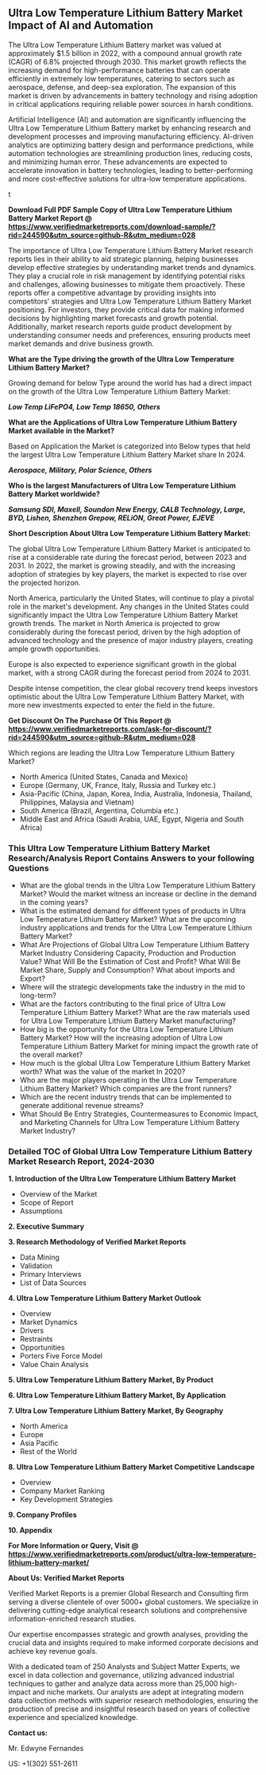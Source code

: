 <h2>Ultra Low Temperature Lithium Battery Market Impact of AI and Automation</h2><p>The Ultra Low Temperature Lithium Battery market was valued at approximately $1.5 billion in 2022, with a compound annual growth rate (CAGR) of 6.8% projected through 2030. This market growth reflects the increasing demand for high-performance batteries that can operate efficiently in extremely low temperatures, catering to sectors such as aerospace, defense, and deep-sea exploration. The expansion of this market is driven by advancements in battery technology and rising adoption in critical applications requiring reliable power sources in harsh conditions.</p><p>Artificial Intelligence (AI) and automation are significantly influencing the Ultra Low Temperature Lithium Battery market by enhancing research and development processes and improving manufacturing efficiency. AI-driven analytics are optimizing battery design and performance predictions, while automation technologies are streamlining production lines, reducing costs, and minimizing human error. These advancements are expected to accelerate innovation in battery technologies, leading to better-performing and more cost-effective solutions for ultra-low temperature applications.</p>t</p><p id="" class=""><strong>Download Full PDF Sample Copy of Ultra Low Temperature Lithium Battery Market Report @ <a href="https://www.verifiedmarketreports.com/download-sample/?rid=244590&utm_source=github-R&utm_medium=028" target="_blank">https://www.verifiedmarketreports.com/download-sample/?rid=244590&utm_source=github-R&utm_medium=028</a></strong></p><p>The importance of&nbsp;Ultra Low Temperature Lithium Battery Market research reports lies in their ability to aid strategic planning, helping businesses develop effective strategies by understanding market trends and dynamics. They play a crucial role in risk management by identifying potential risks and challenges, allowing businesses to mitigate them proactively. These reports offer a competitive advantage by providing insights into competitors' strategies and Ultra Low Temperature Lithium Battery Market positioning. For investors, they provide critical data for making informed decisions by highlighting market forecasts and growth potential. Additionally, market research reports guide product development by understanding consumer needs and preferences, ensuring products meet market demands and drive business growth.</p><p><strong>What are the&nbsp;Type driving the growth of the Ultra Low Temperature Lithium Battery Market?</strong></p><p id="" class="">Growing demand for below Type around the world has had a direct impact on the growth of the Ultra Low Temperature Lithium Battery Market:</p><em><strong>Low Temp LiFePO4, Low Temp 18650, Others</strong></em></p><strong>What are the&nbsp;Applications&nbsp;of Ultra Low Temperature Lithium Battery Market available in the Market?</strong></p><p id="" class="">Based on Application the Market is categorized into Below types that held the largest Ultra Low Temperature Lithium Battery Market share In 2024.</p><em><strong>Aerospace, Military, Polar Science, Others</strong></em></p><strong>Who is the largest Manufacturers of Ultra Low Temperature Lithium Battery Market worldwide?</strong></p><p><em><strong>Samsung SDI, Maxell, Soundon New Energy, CALB Technology, Large, BYD, Lishen, Shenzhen Grepow, RELiON, Great Power, EJEVE</strong></em></p><p id="" class=""><strong>Short Description About Ultra Low Temperature Lithium Battery Market:</strong></p><p>The global Ultra Low Temperature Lithium Battery Market is anticipated to rise at a considerable rate during the forecast period, between 2023 and 2031. In 2022, the market is growing steadily, and with the increasing adoption of strategies by key players, the market is expected to rise over the projected horizon.</p><p>North America, particularly the United States, will continue to play a pivotal role in the market's development. Any changes in the United States could significantly impact the Ultra Low Temperature Lithium Battery Market growth trends. The market in North America is projected to grow considerably during the forecast period, driven by the high adoption of advanced technology and the presence of major industry players, creating ample growth opportunities.</p><p>Europe is also expected to experience significant growth in the global market, with a strong CAGR during the forecast period from 2024 to 2031.</p><p>Despite intense competition, the clear global recovery trend keeps investors optimistic about the Ultra Low Temperature Lithium Battery Market, with more new investments expected to enter the field in the future.</p><p id="" class=""><strong>Get Discount On The Purchase Of This Report @ <a href="https://www.verifiedmarketreports.com/ask-for-discount/?rid=244590&utm_source=github-R&utm_medium=028" target="_blank">https://www.verifiedmarketreports.com/ask-for-discount/?rid=244590&utm_source=github-R&utm_medium=028</a></strong></p>Which regions are leading the Ultra Low Temperature Lithium Battery Market?</p><ul><li>North America (United States, Canada and Mexico)</li><li>Europe (Germany, UK, France, Italy, Russia and Turkey etc.)</li><li>Asia-Pacific (China, Japan, Korea, India, Australia, Indonesia, Thailand, Philippines, Malaysia and Vietnam)</li><li>South America (Brazil, Argentina, Columbia etc.)</li><li>Middle East and Africa (Saudi Arabia, UAE, Egypt, Nigeria and South Africa)</li></ul><h3 id="" class="">This Ultra Low Temperature Lithium Battery Market Research/Analysis Report Contains Answers to your following Questions</h3><ul><li>What are the global trends in the Ultra Low Temperature Lithium Battery Market? Would the market witness an increase or decline in the demand in the coming years?</li><li>What is the estimated demand for different types of products in Ultra Low Temperature Lithium Battery Market? What are the upcoming industry applications and trends for the Ultra Low Temperature Lithium Battery Market?</li><li>What Are Projections of Global Ultra Low Temperature Lithium Battery Market Industry Considering Capacity, Production and Production Value? What Will Be the Estimation of Cost and Profit? What Will Be Market Share, Supply and Consumption? What about imports and Export?</li><li>Where will the strategic developments take the industry in the mid to long-term?</li><li>What are the factors contributing to the final price of Ultra Low Temperature Lithium Battery Market? What are the raw materials used for Ultra Low Temperature Lithium Battery Market manufacturing?</li><li>How big is the opportunity for the Ultra Low Temperature Lithium Battery Market? How will the increasing adoption of Ultra Low Temperature Lithium Battery Market for mining impact the growth rate of the overall market?</li><li>How much is the global Ultra Low Temperature Lithium Battery Market worth? What was the value of the market In 2020?</li><li>Who are the major players operating in the Ultra Low Temperature Lithium Battery Market? Which companies are the front runners?</li><li>Which are the recent industry trends that can be implemented to generate additional revenue streams?</li><li>What Should Be Entry Strategies, Countermeasures to Economic Impact, and Marketing Channels for Ultra Low Temperature Lithium Battery Market Industry?</li></ul><h3 id="" class="">Detailed TOC of Global Ultra Low Temperature Lithium Battery Market Research Report, 2024-2030</h3><p id="" class=""><strong>1. Introduction of the Ultra Low Temperature Lithium Battery Market</strong></p><ul><li>Overview of the Market</li><li>Scope of Report</li><li>Assumptions</li></ul><p id="" class=""><strong>2. Executive Summary</strong></p><p id="" class=""><strong>3. Research Methodology of Verified Market Reports</strong></p><ul><li>Data Mining</li><li>Validation</li><li>Primary Interviews</li><li>List of Data Sources</li></ul><p id="" class=""><strong>4. Ultra Low Temperature Lithium Battery Market Outlook</strong></p><ul><li>Overview</li><li>Market Dynamics</li><li>Drivers</li><li>Restraints</li><li>Opportunities</li><li>Porters Five Force Model</li><li>Value Chain Analysis</li></ul><p id="" class=""><strong>5. Ultra Low Temperature Lithium Battery Market, By Product</strong></p><p id="" class=""><strong>6. Ultra Low Temperature Lithium Battery Market, By Application</strong></p><p id="" class=""><strong>7. Ultra Low Temperature Lithium Battery Market, By Geography</strong></p><ul><li>North America</li><li>Europe</li><li>Asia Pacific</li><li>Rest of the World</li></ul><p id="" class=""><strong>8. Ultra Low Temperature Lithium Battery Market Competitive Landscape</strong></p><ul><li>Overview</li><li>Company Market Ranking</li><li>Key Development Strategies</li></ul><p id="" class=""><strong>9. Company Profiles</strong></p><p id="" class=""><strong>10. Appendix</strong></p><p id="" class=""><strong>For More Information or Query, Visit @ <a href="https://www.verifiedmarketreports.com/product/ultra-low-temperature-lithium-battery-market/" target="_blank">https://www.verifiedmarketreports.com/product/ultra-low-temperature-lithium-battery-market/</a></strong></p><p id="" class=""><strong>About Us: Verified Market Reports</strong></p><p id="" class="">Verified Market Reports is a premier Global Research and Consulting firm serving a diverse clientele of over 5000+ global customers. We specialize in delivering cutting-edge analytical research solutions and comprehensive information-enriched research studies.</p><p id="" class="">Our expertise encompasses strategic and growth analyses, providing the crucial data and insights required to make informed corporate decisions and achieve key revenue goals.</p><p id="" class="">With a dedicated team of 250 Analysts and Subject Matter Experts, we excel in data collection and governance, utilizing advanced industrial techniques to gather and analyze data across more than 25,000 high-impact and niche markets. Our analysts are adept at integrating modern data collection methods with superior research methodologies, ensuring the production of precise and insightful research based on years of collective experience and specialized knowledge.</p><p id="" class=""><strong>Contact us:</strong></p><p id="" class="">Mr. Edwyne Fernandes</p><p id="" class="">US: +1(302) 551-2611</p>